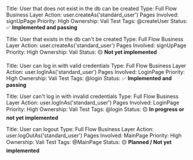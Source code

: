 Title: User that does not exist in the db can be created
Type: Full Flow
Business Layer Action: user.createAs('standard_user')
Pages Involved: signUpPage
Priority: High
Ownership: Vali
Test Tags: @createUser
Status: ✅ **Implemented and passing**

Title: User that exists in the db can't be created
Type: Full Flow
Business Layer Action: user.createAs('standard_user')
Pages Involved: signUpPage
Priority: High
Ownership: Vali
Status: 🟡 **Not yet implemented**

Title: User can log in with valid credentials
Type: Full Flow
Business Layer Action: user.logInAs('standard_user')
Pages Involved: LoginPage
Priority: High
Ownership: Vali
Test Tags: @login
Status: ✅ **Implemented and passing**

Title: User can't log in with invalid credentials
Type: Full Flow
Business Layer Action: user.logInAs('standard_user')
Pages Involved: LoginPage
Priority: High
Ownership: Vali
Test Tags: @login
Status: 🟡 **In progress or not yet implemented**

Title: User can logout
Type: Full Flow
Business Layer Action: user.logOutAs('standard_user')
Pages Involved: MainPage
Priority: High
Ownership: Vali
Test Tags: @MainPage
Status: 🟡 **Planned / Not yet implemented**